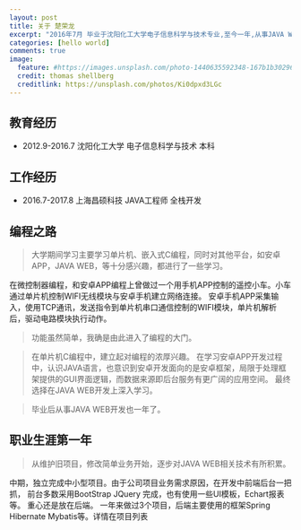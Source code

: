 ```yaml
---
layout: post
title: 关于 楚荣龙
excerpt: "2016年7月 毕业于沈阳化工大学电子信息科学与技术专业,至今一年,从事JAVA WEB开发;"
categories: [hello world]
comments: true
image:
  feature: #https://images.unsplash.com/photo-1440635592348-167b1b30296f?crop=entropy&dpr=2&fit=crop&fm=jpg&h=475&ixjsv=2.1.0&ixlib=rb-0.3.5&q=50&w=1250
  credit: thomas shellberg
  creditlink: https://unsplash.com/photos/Ki0dpxd3LGc
---
```




## 教育经历

* 2012.9-2016.7	沈阳化工大学	电子信息科学与技术	本科 

## 工作经历

* 2016.7-2017.8	上海昌硕科技	JAVA工程师	全栈开发

## 编程之路
> 大学期间学习主要学习单片机、嵌入式C编程，同时对其他平台，如安卓APP，JAVA WEB，等十分感兴趣，都进行了一些学习。

在微控制器编程，和安卓APP编程上曾做过一个用手机APP控制的遥控小车。小车通过单片机控制WIFI无线模块与安卓手机建立网络连接。
安卓手机APP采集输入，使用TCP通讯，发送指令到单片机串口通信控制的WIFI模块，单片机解析后，驱动电路模块执行动作。

> 功能虽然简单，我确是由此进入了编程的大门。

> 在单片机C编程中，建立起对编程的浓厚兴趣。
在学习安卓APP开发过程中，认识JAVA语言，也意识到安卓开发面向的是安卓框架，局限于处理框架提供的GUI界面逻辑，而数据来源即后台服务有更广阔的应用空间。
最终选择在JAVA WEB开发上深入学习。

> 毕业后从事JAVA WEB开发也一年了。

## 职业生涯第一年

> 从维护旧项目，修改简单业务开始，逐步对JAVA WEB相关技术有所积累。

中期，独立完成中小型项目。由于公司项目业务需求原因，在开发中前端后台一把抓，
前台多数采用BootStrap JQuery 完成，也有使用一些UI模板，Echart报表等。
重心还是放在后端。
一年来做过3个项目，后端主要使用的框架Spring Hibernate Mybatis等。详情在<a>项目列表</a>


